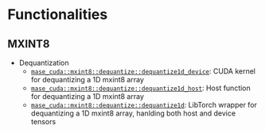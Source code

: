 # Functionalities

## MXINT8

- Dequantization
    - [`mase_cuda::mxint8::dequantize::dequantize1d_device`](/src/csrc/mxint/dequantize.cuh): CUDA kernel for dequantizing a 1D mxint8 array
    - [`mase_cuda::mxint8::dequantize::dequantize1d_host`](/src/csrc/mxint/dequantize.cuh): Host function for dequantizing a 1D mxint8 array
    - [`mase_cuda::mxint8::dequantize::dequantize1d`](/src/csrc/mxint/dequantize.cuh): LibTorch wrapper for dequantizing a 1D mxint8 array, hanlding both host and device tensors
